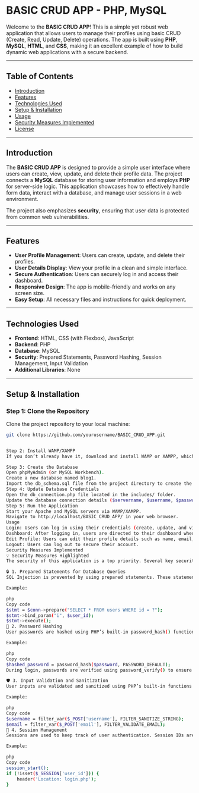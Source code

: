 # **BASIC CRUD APP - PHP, MySQL**

Welcome to the **BASIC CRUD APP**! This is a simple yet robust web application that allows users to manage their profiles using basic CRUD (Create, Read, Update, Delete) operations. The app is built using **PHP**, **MySQL**, **HTML**, and **CSS**, making it an excellent example of how to build dynamic web applications with a secure backend.

---

## **Table of Contents**
- [Introduction](#introduction)
- [Features](#features)
- [Technologies Used](#technologies-used)
- [Setup & Installation](#setup--installation)
- [Usage](#usage)
- [Security Measures Implemented](#security-measures-implemented)
- [License](#license)

---

## **Introduction**

The **BASIC CRUD APP** is designed to provide a simple user interface where users can create, view, update, and delete their profile data. The project connects a **MySQL** database for storing user information and employs **PHP** for server-side logic. This application showcases how to effectively handle form data, interact with a database, and manage user sessions in a web environment.

The project also emphasizes **security**, ensuring that user data is protected from common web vulnerabilities. 

---

## **Features**

- **User Profile Management**: Users can create, update, and delete their profiles.
- **User Details Display**: View your profile in a clean and simple interface.
- **Secure Authentication**: Users can securely log in and access their dashboard.
- **Responsive Design**: The app is mobile-friendly and works on any screen size.
- **Easy Setup**: All necessary files and instructions for quick deployment.

---

## **Technologies Used**

- **Frontend**: HTML, CSS (with Flexbox), JavaScript
- **Backend**: PHP
- **Database**: MySQL
- **Security**: Prepared Statements, Password Hashing, Session Management, Input Validation
- **Additional Libraries**: None

---

## **Setup & Installation**

### Step 1: Clone the Repository

Clone the project repository to your local machine:

```bash
git clone https://github.com/yourusername/BASIC_CRUD_APP.git


Step 2: Install WAMP/XAMPP
If you don’t already have it, download and install WAMP or XAMPP, which will provide the necessary Apache server, MySQL, and PHP setup.

Step 3: Create the Database
Open phpMyAdmin (or MySQL Workbench).
Create a new database named blog1.
Import the db_schema.sql file from the project directory to create the required tables.
Step 4: Update Database Credentials
Open the db_connection.php file located in the includes/ folder.
Update the database connection details ($servername, $username, $password, and $dbname) to match your local MySQL configuration.
Step 5: Run the Application
Start your Apache and MySQL servers via WAMP/XAMPP.
Navigate to http://localhost/BASIC_CRUD_APP/ in your web browser.
Usage
Login: Users can log in using their credentials (create, update, and view profiles).
Dashboard: After logging in, users are directed to their dashboard where they can update their profile information.
Edit Profile: Users can edit their profile details such as name, email, etc.
Logout: Users can log out to secure their account.
Security Measures Implemented
💡 Security Measures Highlighted
The security of this application is a top priority. Several key security measures have been implemented to ensure the integrity of user data:

🔒 1. Prepared Statements for Database Queries
SQL Injection is prevented by using prepared statements. These statements ensure that user inputs are handled as data, not executable code. This is one of the most critical security practices to avoid harmful SQL queries.

Example:

php
Copy code
$stmt = $conn->prepare("SELECT * FROM users WHERE id = ?");
$stmt->bind_param("i", $user_id);
$stmt->execute();
🔐 2. Password Hashing
User passwords are hashed using PHP’s built-in password_hash() function. This ensures that passwords are never stored in plain text in the database, protecting sensitive user data.

Example:

php
Copy code
$hashed_password = password_hash($password, PASSWORD_DEFAULT);
During login, passwords are verified using password_verify() to ensure secure authentication.

🛡️ 3. Input Validation and Sanitization
User inputs are validated and sanitized using PHP’s built-in functions to prevent malicious data from entering the system. For example, emails are validated, and strings are sanitized to ensure no harmful code is executed.

Example:

php
Copy code
$username = filter_var($_POST['username'], FILTER_SANITIZE_STRING);
$email = filter_var($_POST['email'], FILTER_VALIDATE_EMAIL);
🔑 4. Session Management
Sessions are used to keep track of user authentication. Session IDs are unique for each user, and the session is securely destroyed during logout to prevent unauthorized access to the user dashboard.

Example:

php
Copy code
session_start();
if (!isset($_SESSION['user_id'])) {
    header('Location: login.php');
}
